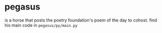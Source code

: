# pegasus

is a horse that posts the poetry foundation's poem of the day to cohost. find his main code in `pegasus/py/main.py`
